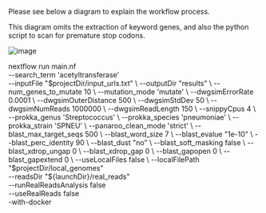 Please see below a diagram to explain the workflow process.


This diagram omits the extraction of keyword genes, and also the python script to scan for premature stop codons. 


![image](https://github.com/user-attachments/assets/9c8c4d6e-3fef-47cb-8e32-c6aa7b170006)




nextflow run main.nf \
  --search_term 'acetyltransferase' \
  --inputFile "$projectDir/input_urls.txt" \
  --outputDir "results" \
  --num_genes_to_mutate 10 \
  --mutation_mode 'mutate' \
  --dwgsimErrorRate 0.0001 \
  --dwgsimOuterDistance 500 \
  --dwgsimStdDev 50 \
  --dwgsimNumReads 1000000 \
  --dwgsimReadLength 150 \
  --snippyCpus 4 \
  --prokka_genus 'Streptococcus' \
  --prokka_species 'pneumoniae' \
  --prokka_strain 'SPNEU' \
  --panaroo_clean_mode 'strict' \
  --blast_max_target_seqs 500 \
  --blast_word_size 7 \
  --blast_evalue "1e-10" \
  --blast_perc_identity 90 \
  --blast_dust "no" \
  --blast_soft_masking false \
  --blast_xdrop_ungap 0 \
  --blast_xdrop_gap 0 \
  --blast_gapopen 0 \
  --blast_gapextend 0 \
  --useLocalFiles false \
  --localFilePath "$projectDir/local_genomes" \
  --readsDir "${launchDir}/real_reads" \
  --runRealReadsAnalysis false \
  --useRealReads false \
  -with-docker
